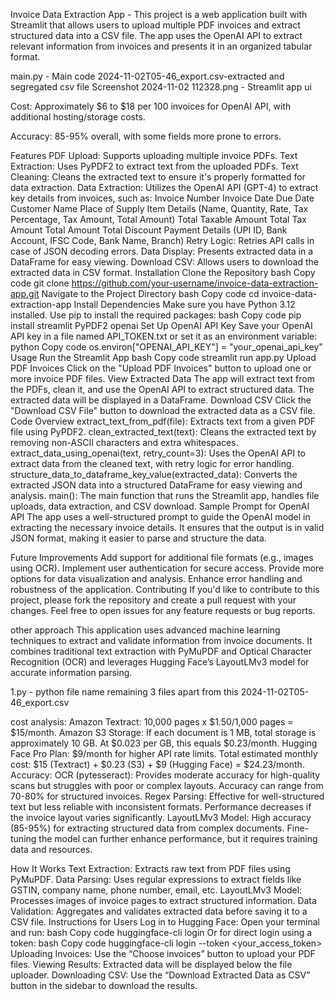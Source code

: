 Invoice Data Extraction App - This project is a web application built with Streamlit that allows users to upload multiple PDF invoices and extract structured data into a CSV file. The app uses the OpenAI API to extract relevant information from invoices and presents it in an organized tabular format.


main.py - Main code 
2024-11-02T05-46_export.csv-extracted and segregated csv file
Screenshot 2024-11-02 112328.png - Streamlit app ui

Cost: Approximately $6 to $18 per 100 invoices for OpenAI API, with additional hosting/storage costs.

Accuracy: 85-95% overall, with some fields more prone to errors.





Features
PDF Upload: Supports uploading multiple invoice PDFs.
Text Extraction: Uses PyPDF2 to extract text from the uploaded PDFs.
Text Cleaning: Cleans the extracted text to ensure it's properly formatted for data extraction.
Data Extraction: Utilizes the OpenAI API (GPT-4) to extract key details from invoices, such as:
Invoice Number
Invoice Date
Due Date
Customer Name
Place of Supply
Item Details (Name, Quantity, Rate, Tax Percentage, Tax Amount, Total Amount)
Total Taxable Amount
Total Tax Amount
Total Amount
Total Discount
Payment Details (UPI ID, Bank Account, IFSC Code, Bank Name, Branch)
Retry Logic: Retries API calls in case of JSON decoding errors.
Data Display: Presents extracted data in a DataFrame for easy viewing.
Download CSV: Allows users to download the extracted data in CSV format.
Installation
Clone the Repository
bash
Copy code
git clone https://github.com/your-username/invoice-data-extraction-app.git
Navigate to the Project Directory
bash
Copy code
cd invoice-data-extraction-app
Install Dependencies Make sure you have Python 3.12 installed. Use pip to install the required packages:
bash
Copy code
pip install streamlit PyPDF2 openai
Set Up OpenAI API Key
Save your OpenAI API key in a file named API_TOKEN.txt or set it as an environment variable:
python
Copy code
os.environ["OPENAI_API_KEY"] = "your_openai_api_key"
Usage
Run the Streamlit App
bash
Copy code
streamlit run app.py
Upload PDF Invoices
Click on the "Upload PDF Invoices" button to upload one or more invoice PDF files.
View Extracted Data
The app will extract text from the PDFs, clean it, and use the OpenAI API to extract structured data.
The extracted data will be displayed in a DataFrame.
Download CSV
Click the "Download CSV File" button to download the extracted data as a CSV file.
Code Overview
extract_text_from_pdf(file): Extracts text from a given PDF file using PyPDF2.
clean_extracted_text(text): Cleans the extracted text by removing non-ASCII characters and extra whitespaces.
extract_data_using_openai(text, retry_count=3): Uses the OpenAI API to extract data from the cleaned text, with retry logic for error handling.
structure_data_to_dataframe_key_value(extracted_data): Converts the extracted JSON data into a structured DataFrame for easy viewing and analysis.
main(): The main function that runs the Streamlit app, handles file uploads, data extraction, and CSV download.
Sample Prompt for OpenAI API
The app uses a well-structured prompt to guide the OpenAI model in extracting the necessary invoice details. It ensures that the output is in valid JSON format, making it easier to parse and structure the data.

Future Improvements
Add support for additional file formats (e.g., images using OCR).
Implement user authentication for secure access.
Provide more options for data visualization and analysis.
Enhance error handling and robustness of the application.
Contributing
If you'd like to contribute to this project, please fork the repository and create a pull request with your changes. Feel free to open issues for any feature requests or bug reports.


other approach 
This application uses advanced machine learning techniques to extract and validate information from invoice documents. It combines traditional text extraction with PyMuPDF and Optical Character Recognition (OCR) and leverages Hugging Face’s LayoutLMv3 model for accurate information parsing.

1.py - python file name
remaining 3 files apart from this 2024-11-02T05-46_export.csv

cost analysis:
Amazon Textract: 10,000 pages x $1.50/1,000 pages = $15/month.
Amazon S3 Storage: If each document is 1 MB, total storage is approximately 10 GB. At $0.023 per GB, this equals $0.23/month.
Hugging Face Pro Plan: $9/month for higher API rate limits.
Total estimated monthly cost: $15 (Textract) + $0.23 (S3) + $9 (Hugging Face) = $24.23/month.
Accuracy:
OCR (pytesseract): Provides moderate accuracy for high-quality scans but struggles with poor or complex layouts. Accuracy can range from 70-80% for structured invoices.
Regex Parsing: Effective for well-structured text but less reliable with inconsistent formats. Performance decreases if the invoice layout varies significantly.
LayoutLMv3 Model: High accuracy (85-95%) for extracting structured data from complex documents. Fine-tuning the model can further enhance performance, but it requires training data and resources.

How It Works
Text Extraction: Extracts raw text from PDF files using PyMuPDF.
Data Parsing: Uses regular expressions to extract fields like GSTIN, company name, phone number, email, etc.
LayoutLMv3 Model: Processes images of invoice pages to extract structured information.
Data Validation: Aggregates and validates extracted data before saving it to a CSV file.
Instructions for Users
Log in to Hugging Face: Open your terminal and run:
bash
Copy code
huggingface-cli login
Or for direct login using a token:
bash
Copy code
huggingface-cli login --token <your_access_token>
Uploading Invoices: Use the “Choose invoices” button to upload your PDF files.
Viewing Results: Extracted data will be displayed below the file uploader.
Downloading CSV: Use the “Download Extracted Data as CSV” button in the sidebar to download the results.
